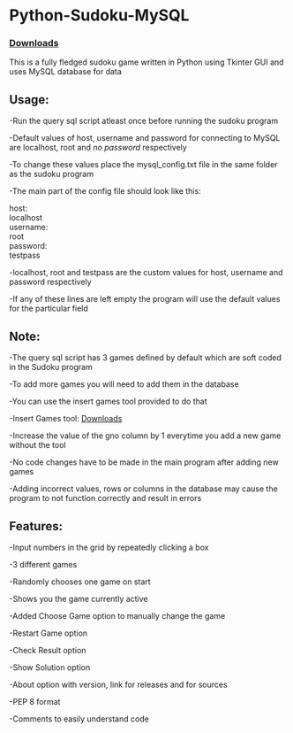 # Python-Sudoku-MySQL

### [Downloads](https://github.com/VarunS2002/Python-Sudoku-MySQL/releases)

This is a fully fledged sudoku game written in Python using Tkinter GUI and uses MySQL database for data

## Usage:

-Run the query sql script atleast once before running the sudoku program 

-Default values of host, username and password for connecting to MySQL are localhost, root and *no password* respectively

-To change these values place the mysql_config.txt file in the same folder as the sudoku program

-The main part of the config file should look like this:


host:<br />
localhost<br />
username:<br />
root<br />
password:<br />
testpass<br />


-localhost, root and testpass are the custom values for host, username and password respectively

-If any of these lines are left empty the program will use the default values for the particular field


## Note:

-The query sql script has 3 games defined by default which are soft coded in the Sudoku program

-To add more games you will need to add them in the database

-You can use the insert games tool provided to do that

-Insert Games tool:
[Downloads](https://github.com/VarunS2002/Python-Sudoku-MySQL-Insert_Games/releases)

-Increase the value of the gno column by 1 everytime you add a new game without the tool

-No code changes have to be made in the main program after adding new games 

-Adding incorrect values, rows or columns in the database may cause the program to not function correctly and result in errors 

## Features:

-Input numbers in the grid by repeatedly clicking a box

-3 different games

-Randomly chooses one game on start

-Shows you the game currently active

-Added Choose Game option to manually change the game

-Restart Game option

-Check Result option

-Show Solution option

-About option with version, link for releases and for sources

-PEP 8 format

-Comments to easily understand code
